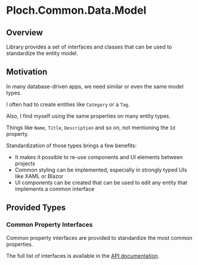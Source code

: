 # Ploch.Common.Data.Model

## Overview

Library provides a set of interfaces and classes that can be used to standardize the entity model.

## Motivation

In many database-driven apps, we need similar or even the same model types.

I often had to create entities like `Category` or a `Tag`.

Also, I find myself using the same properties on many entity types.

Things like `Name`, `Title`, `Description` and so on, not mentioning the `Id` property.

Standardization of those types brings a few benefits:

- It makes it possible to re-use components and UI elements between projects
- Common styling can be implemented, especially in strongly typed UIs like XAML or Blazor
- UI components can be created that can be used to edit any entity that implements a common interface

## Provided Types

### Common Property Interfaces

Common property interfaces are provided to standardize the most common properties.

The full list of interfaces is available in the
[API documentation](https://github.ploch.dev/ploch-common/api/Ploch.Common.Data.Model.html).
